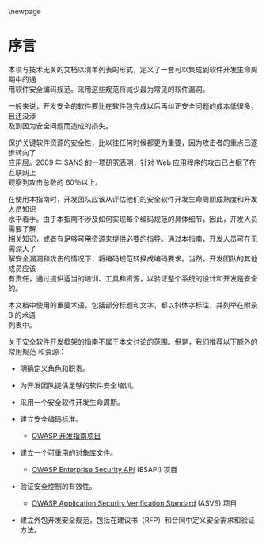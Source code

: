 \newpage
# 序言

本项与技术无关的文档以清单列表的形式，定义了一套可以集成到软件开发生命周期中的通  
用软件安全编码规范。采用这些规范将减少最为常见的软件漏洞。

一般来说，开发安全的软件要比在软件包完成以后再纠正安全问题的成本低很多，且还没涉  
及到因为安全问题而造成的损失。

保护关键软件资源的安全性，比以往任何时候都更为重要，因为攻击者的重点已逐步转向了  
应用层。2009 年 SANS 的一项研究表明，针对 Web 应用程序的攻击已占据了在互联网上  
观察到攻击总数的 60％以上。

在使用本指南时，开发团队应该从评估他们的安全软件开发生命周期成熟度和开发人员知识  
水平着手。由于本指南不涉及如何实现每个编码规范的具体细节，因此，开发人员需要了解  
相关知识，或者有足够可用资源来提供必要的指导。通过本指南，开发人员可在无需深入了  
解安全漏洞和攻击的情况下，将编码规范转换成编码要求。当然，开发团队的其他成员应该  
有责任，通过提供适当的培训、工具和资源，以验证整个系统的设计和开发是安全的。

本文档中使用的重要术语，包括部分标题和文字，都以斜体字标注，并列举在附录 B 的术语  
列表中。

关于安全软件开发框架的指南不属于本文讨论的范围。但是，我们推荐以下额外的常用规范
和资源：

-   明确定义角色和职责。

-   为开发团队提供足够的软件安全培训。

-   采用一个安全软件开发生命周期。

-   建立安全编码标准。

    -   [OWASP 开发指南项目][guide]

-   建立一个可重用的对象库文件。

    -   [OWASP Enterprise Security API][esapi] (ESAPI) 项目

-   验证安全控制的有效性。

    -   [OWASP Application Security Verification Standard][asvs] (ASVS) 项目

-   建立外包开发安全规范，包括在建议书（RFP）和合同中定义安全需求和验证方法。

[asvs]: https://owasp.org/www-project-application-security-verification-standard/
[esapi]: https://owasp.org/www-project-enterprise-security-api/
[guide]: http://www.owasp.org/index.php/Category:OWASP_Guide_Project
